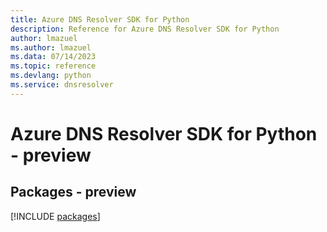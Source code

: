 ```yaml
---
title: Azure DNS Resolver SDK for Python
description: Reference for Azure DNS Resolver SDK for Python
author: lmazuel
ms.author: lmazuel
ms.data: 07/14/2023
ms.topic: reference
ms.devlang: python
ms.service: dnsresolver
---
```

# Azure DNS Resolver SDK for Python - preview
## Packages - preview
[!INCLUDE [packages](dns-resolver-index.md)]